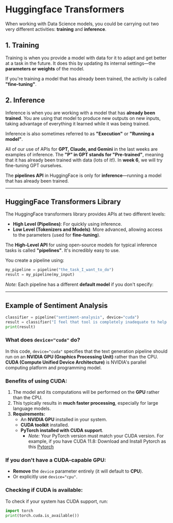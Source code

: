 # Huggingface Transformers

When working with Data Science models, you could be carrying out two very different activities: **training** and **inference**.

## 1. Training
Training is when you provide a model with data for it to adapt and get better at a task in the future. It does this by updating its internal settings—the **parameters or weights** of the model. 

If you're training a model that has already been trained, the activity is called **"fine-tuning"**.

## 2. Inference
Inference is when you are working with a model that has **already been trained**. You are using that model to produce new outputs on new inputs, taking advantage of everything it learned while it was being trained. 

Inference is also sometimes referred to as **"Execution"** or **"Running a model"**.

All of our use of APIs for **GPT, Claude, and Gemini** in the last weeks are examples of inference. The **"P" in GPT stands for "Pre-trained"**, meaning that it has already been trained with data (lots of it!). In **week 6**, we will try fine-tuning GPT ourselves.

The **pipelines API** in HuggingFace is only for **inference**—running a model that has already been trained.

---

## HuggingFace Transformers Library

The HuggingFace transformers library provides APIs at two different levels:

- **High Level (Pipelines)**: For quickly using inference.
- **Low Level (Tokenizers and Models)**: More advanced, allowing access to the parameters (used for **fine-tuning**).

The **High-Level API** for using open-source models for typical inference tasks is called **"pipelines"**. It's incredibly easy to use.

You create a pipeline using:

```python
my_pipeline = pipeline("the_task_I_want_to_do")
result = my_pipeline(my_input)
```

*Note:* Each pipeline has a different **default model** if you don't specify:

---

## Example of Sentiment Analysis

```python
classifier = pipeline("sentiment-analysis", device="cuda")
result = classifier("I feel that tool is completely inadequate to help us. ")
print(result)
```

### What does `device="cuda"` do?
In this code, `device="cuda"` specifies that the text generation pipeline should run on an **NVIDIA GPU (Graphics Processing Unit)** rather than the CPU. **CUDA (Compute Unified Device Architecture)** is NVIDIA's parallel computing platform and programming model.

### Benefits of using CUDA:
1. The model and its computations will be performed on the **GPU** rather than the CPU.
2. This typically results in **much faster processing**, especially for large language models.
3. **Requirements:**
   - An **NVIDIA GPU** installed in your system.
   - **CUDA toolkit** installed.
   - **PyTorch installed with CUDA support**.
     - *Note:* Your PyTorch version must match your CUDA version. For example, if you have CUDA 11.8: Download and Install Pytorch as this
     [Pytorch](https://github.com/luismcapriles/llm_engineering_course/blob/main/notes/W3/pytorch.PNG)

### If you don't have a CUDA-capable GPU:
- **Remove** the `device` parameter entirely (it will default to **CPU**).
- Or explicitly use `device="cpu"`.

### Checking if CUDA is available:
To check if your system has CUDA support, run:

```python
import torch
print(torch.cuda.is_available())
```
